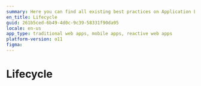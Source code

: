 ```yaml
---
summary: Here you can find all existing best practices on Application Lifecycle.
en_title: Lifecycle
guid: 261b5ced-6b49-4d0c-9c39-58331f90da95
locale: en-us
app_type: traditional web apps, mobile apps, reactive web apps
platform-version: o11
figma:
---
```


# Lifecycle
